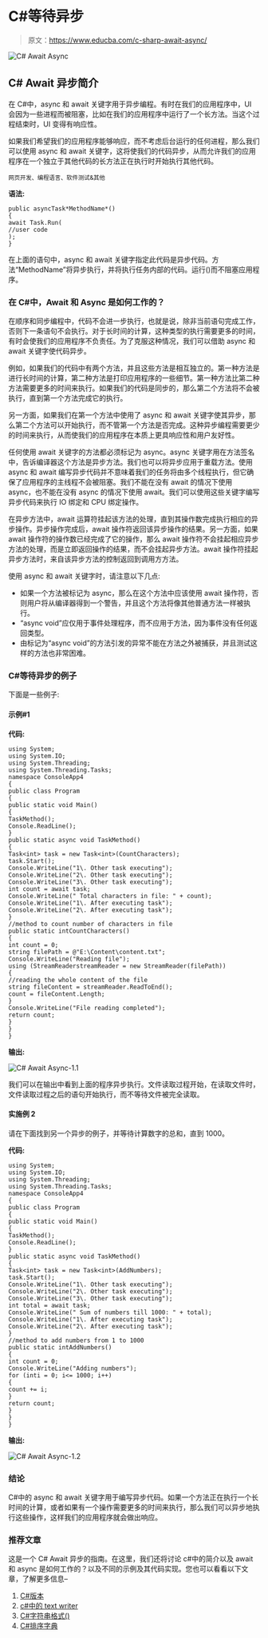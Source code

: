 # C#等待异步

> 原文：<https://www.educba.com/c-sharp-await-async/>

![C# Await Async](img/9c7502afdbaa5647a2de79b344c27911.png)



## C# Await 异步简介

在 C#中，async 和 await 关键字用于异步编程。有时在我们的应用程序中，UI 会因为一些进程而被阻塞，比如在我们的应用程序中运行了一个长方法。当这个过程结束时，UI 变得有响应性。

如果我们希望我们的应用程序能够响应，而不考虑后台运行的任何进程，那么我们可以使用 async 和 await 关键字，这将使我们的代码异步，从而允许我们的应用程序在一个独立于其他代码的长方法正在执行时开始执行其他代码。

<small>网页开发、编程语言、软件测试&其他</small>

**语法:**

```
public asyncTask*MethodName*()
{
await Task.Run(
//user code
);
}
```

在上面的语句中，async 和 await 关键字指定此代码是异步代码。方法“MethodName”将异步执行，并将执行任务内部的代码。运行()而不阻塞应用程序。

### 在 C#中，Await 和 Async 是如何工作的？

在顺序和同步编程中，代码不会进一步执行，也就是说，除非当前语句完成工作，否则下一条语句不会执行。对于长时间的计算，这种类型的执行需要更多的时间，有时会使我们的应用程序不负责任。为了克服这种情况，我们可以借助 async 和 await 关键字使代码异步。

例如，如果我们的代码中有两个方法，并且这些方法是相互独立的。第一种方法是进行长时间的计算，第二种方法是打印应用程序的一些细节。第一种方法比第二种方法需要更多的时间来执行。如果我们的代码是同步的，那么第二个方法将不会被执行，直到第一个方法完成它的执行。

另一方面，如果我们在第一个方法中使用了 async 和 await 关键字使其异步，那么第二个方法可以开始执行，而不管第一个方法是否完成。这种异步编程需要更少的时间来执行，从而使我们的应用程序在本质上更具响应性和用户友好性。

任何使用 await 关键字的方法都必须标记为 async。async 关键字用在方法签名中，告诉编译器这个方法是异步方法。我们也可以将异步应用于重载方法。使用 async 和 await 编写异步代码并不意味着我们的任务将由多个线程执行，但它确保了应用程序的主线程不会被阻塞。我们不能在没有 await 的情况下使用 async，也不能在没有 async 的情况下使用 await。我们可以使用这些关键字编写异步代码来执行 IO 绑定和 CPU 绑定操作。

在异步方法中，await 运算符挂起该方法的处理，直到其操作数完成执行相应的异步操作。异步操作完成后，await 操作符返回该异步操作的结果。另一方面，如果 await 操作符的操作数已经完成了它的操作，那么 await 操作符不会挂起相应异步方法的处理，而是立即返回操作的结果，而不会挂起异步方法。await 操作符挂起异步方法时，来自该异步方法的控制返回到调用方方法。

使用 async 和 await 关键字时，请注意以下几点:

*   如果一个方法被标记为 async，那么在这个方法中应该使用 await 操作符，否则用户将从编译器得到一个警告，并且这个方法将像其他普通方法一样被执行。
*   “async void”应仅用于事件处理程序，而不应用于方法，因为事件没有任何返回类型。
*   由标记为“async void”的方法引发的异常不能在方法之外被捕获，并且测试这样的方法也非常困难。

### C#等待异步的例子

下面是一些例子:

#### 示例#1

**代码:**

```
using System;
using System.IO;
using System.Threading;
using System.Threading.Tasks;
namespace ConsoleApp4
{
public class Program
{
public static void Main()
{
TaskMethod();
Console.ReadLine();
}
public static async void TaskMethod()
{
Task<int> task = new Task<int>(CountCharacters);
task.Start();
Console.WriteLine("1\. Other task executing");
Console.WriteLine("2\. Other task executing");
Console.WriteLine("3\. Other task executing");
int count = await task;
Console.WriteLine(" Total characters in file: " + count);
Console.WriteLine("1\. After executing task");
Console.WriteLine("2\. After executing task");
}
//method to count number of characters in file
public static intCountCharacters()
{
int count = 0;
string filePath = @"E:\Content\content.txt";
Console.WriteLine("Reading file");
using (StreamReaderstreamReader = new StreamReader(filePath))
{
//reading the whole content of the file
string fileContent = streamReader.ReadToEnd();
count = fileContent.Length;
}
Console.WriteLine("File reading completed");
return count;
}
}
}
```

**输出:**

![C# Await Async-1.1](img/c7be4c273becc9fb93c02aafab433e01.png)



我们可以在输出中看到上面的程序异步执行。文件读取过程开始，在读取文件时，文件读取过程之后的语句开始执行，而不等待文件被完全读取。

#### 实施例 2

请在下面找到另一个异步的例子，并等待计算数字的总和，直到 1000。

**代码:**

```
using System;
using System.IO;
using System.Threading;
using System.Threading.Tasks;
namespace ConsoleApp4
{
public class Program
{
public static void Main()
{
TaskMethod();
Console.ReadLine();
}
public static async void TaskMethod()
{
Task<int> task = new Task<int>(AddNumbers);
task.Start();
Console.WriteLine("1\. Other task executing");
Console.WriteLine("2\. Other task executing");
Console.WriteLine("3\. Other task executing");
int total = await task;
Console.WriteLine(" Sum of numbers till 1000: " + total);
Console.WriteLine("1\. After executing task");
Console.WriteLine("2\. After executing task");
}
//method to add numbers from 1 to 1000
public static intAddNumbers()
{
int count = 0;
Console.WriteLine("Adding numbers");
for (inti = 0; i<= 1000; i++)
{
count += i;
}
return count;
}
}
}
```

**输出:**

![C# Await Async-1.2](img/b438895ba681ae77930edac65e0dfc21.png)



### 结论

C#中的 async 和 await 关键字用于编写异步代码。如果一个方法正在执行一个长时间的计算，或者如果有一个操作需要更多的时间来执行，那么我们可以异步地执行这些操作，这样我们的应用程序就会做出响应。

### 推荐文章

这是一个 C# Await 异步的指南。在这里，我们还将讨论 c#中的简介以及 await 和 async 是如何工作的？以及不同的示例及其代码实现。您也可以看看以下文章，了解更多信息–

1.  [C#版本](https://www.educba.com/c-sharp-versions/)
2.  [c#中的 text writer](https://www.educba.com/textwriter-in-c-sharp/)
3.  [C#字符串格式()](https://www.educba.com/c-sharp-string-format/)
4.  [C#排序字典](https://www.educba.com/c-sharp-sorteddictionary/)





